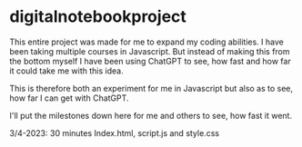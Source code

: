 # digitalnotebookproject

This entire project was made for me to expand my coding abilities. I have been taking multiple courses in Javascript. But instead of making this from the bottom myself I have been using ChatGPT to see, how fast and how far it could take me with this idea.

This is therefore both an experiment for me in Javascript but also as to see, how far I can get with ChatGPT.

I'll put the milestones down here for me and others to see, how fast it went.

3/4-2023: 30 minutes
Index.html, script.js and style.css